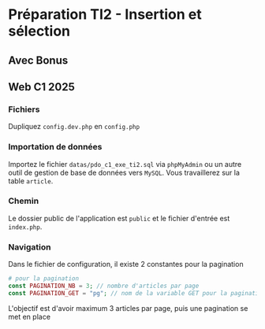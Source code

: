 # Préparation TI2 - Insertion et sélection

## Avec Bonus

## Web C1 2025

### Fichiers

Dupliquez `config.dev.php` en `config.php`

### Importation de données

Importez le fichier `datas/pdo_c1_exe_ti2.sql` via `phpMyAdmin` ou un autre outil de gestion de base de données vers `MySQL`.
Vous travaillerez sur la table `article`.

### Chemin

Le dossier public de l'application est `public` et le fichier d'entrée est `index.php`.

### Navigation

Dans le fichier de configuration, il existe 2 constantes pour la pagination

```php
# pour la pagination
const PAGINATION_NB = 3; // nombre d'articles par page
const PAGINATION_GET = "pg"; // nom de la variable GET pour la pagination
```

L'objectif est d'avoir maximum 3 articles par page, puis une pagination se met en place